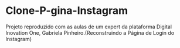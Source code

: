 # Clone-P-gina-Instagram
Projeto reproduzido com as aulas de um expert da plataforma Digital Inovation One, Gabriela Pinheiro.(Reconstruindo a Página de Login do Instagram)
